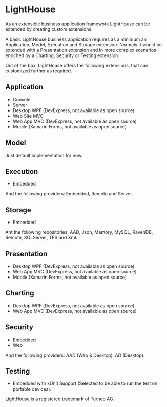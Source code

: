 # LightHouse

As an extensible business application framework LightHouse can be extended by creating custom extensions. 

A basic LightHouse business application requires as a minimum an Application, Model, Execution and Storage extension. Normaly it would be extended with a Presentation extension and in more complex scenarios enriched by a Charting, Security or Testing extension.

Out of the box, LightHouse offers the following extensions, that can customized further as required.

## Application

- Console
- Server
- Desktop WPF (DevExpress, not available as open source)
- Web Site MVC 
- Web App MVC (DevExpress, not available as open source)
- Mobile (Xamarin Forms, not available as open source)

## Model

Just default implementation for now.

## Execution

- Embedded

And the following providers: Embedded, Remote and Server.

## Storage

- Embedded

Ant the following repositories: AAD, Json, Memory, MySQL, RavenDB, Remote, SQLServer, TFS and Xml.

## Presentation

- Desktop WPF (DevExpress, not available as open source)
- Web App MVC (DevExpress, not available as open source)
- Mobile (Xamarin Forms, not available as open source)

## Charting

- Desktop WPF (DevExpress, not available as open source)
- Web App MVC (DevExpress, not available as open source)

## Security

- Embedded
- Web

And the following providers: AAD (Web & Desktop), AD (Desktop).

## Testing

- Embedded with xUnit Support (Selected to be able to run the test on portable devices).

LightHouse is a registered trademark of Turneo AG.
